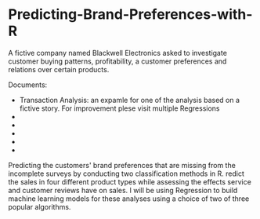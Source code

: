 # Predicting-Brand-Preferences-with-R
 
 A fictive company named Blackwell Electronics asked to investigate customer buying patterns, profitability, a customer preferences and relations over certain products. 
 
 Documents: 
 
 - Transaction Analysis: an expamle for one of the analysis based on a fictive story. For improvement plese visit multiple Regressions 
- 
-
-
-
-

 Predicting the customers' brand preferences that are missing from the incomplete surveys by conducting two classification methods in R. redict the sales in four different product types while assessing the effects service and customer reviews have on sales. I will be using Regression to build machine learning models for these analyses using a choice of two of three popular algorithms.
